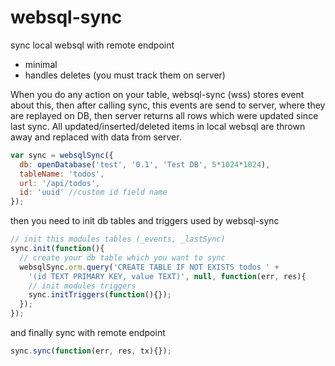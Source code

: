 websql-sync
===========

sync local websql with remote endpoint
 - minimal
 - handles deletes (you must track them on server)


When you do any action on your table, websql-sync (wss) stores event about this, then after calling sync, this events are send to server, where they are replayed on DB, then server returns all rows which were updated since last sync.
All updated/inserted/deleted items in local websql are thrown away and replaced with data from server.


```js
var sync = websqlSync({
  db: openDatabase('test', '0.1', 'Test DB', 5*1024*1024),
  tableName: 'todos',
  url: '/api/todos',
  id: 'uuid' //custom id field name
});
```

then you need to init db tables and triggers used by websql-sync
```js
// init this modules tables (_events, _lastSync)
sync.init(function(){ 
  // create your db table which you want to sync
  websqlSync.orm.query('CREATE TABLE IF NOT EXISTS todos ' +
    '(id TEXT PRIMARY KEY, value TEXT)', null, function(err, res){
    // init modules triggers
    sync.initTriggers(function(){});
  });
});
```

and finally sync with remote endpoint
```js
sync.sync(function(err, res, tx){});
```
